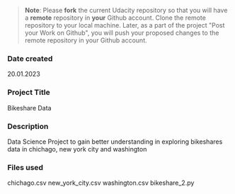 >**Note**: Please **fork** the current Udacity repository so that you will have a **remote** repository in **your** Github account. Clone the remote repository to your local machine. Later, as a part of the project "Post your Work on Github", you will push your proposed changes to the remote repository in your Github account.

### Date created
20.01.2023

### Project Title
Bikeshare Data

### Description
Data Science Project to gain better understanding in exploring bikeshares data in chichago, new york city and washington

### Files used
chichago.csv
new_york_city.csv
washington.csv
bikeshare_2.py



